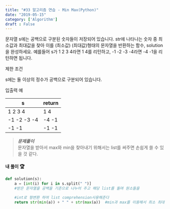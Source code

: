 ```yaml
---
title: "#33 알고리즘 연습 - Min Max(Python)"
date: "2019-05-15"
category: ['Algorithm']
draft : False
---
```



문자열 s에는 공백으로 구분된 숫자들이 저장되어 있습니다. 
str에 나타나는 숫자 중 최소값과 최대값을 찾아 이를 (최소값) (최대값)형태의 문자열을 반환하는 함수, solution을 완성하세요.
예를들어 s가 1 2 3 4라면 1 4를 리턴하고, -1 -2 -3 -4라면 -4 -1을 리턴하면 됩니다.


제한 조건

s에는 둘 이상의 정수가 공백으로 구분되어 있습니다.


입출력 예

|s|	return|
|-|-|
|1 2 3 4|	1 4|
|-1 -2 -3 -4	|-4 -1|
|-1 -1|	-1 -1|


>__*문제풀이*__   
문자열을 받아서 max와 min을 찾아내기 위해서는 list를 써주면 손쉽게 쓸 수 있을 것 같다.


#### 내 풀이 🏆
```python
def solution(s):
    a = [int(i) for i in s.split(" ")]     
    #받은 문자열을 공백을 기준으로 나누어 주고 해당 list를 돌며 원소들을

    #int로 형변환 하여 list comprehension사용해준다
    return str(min(a)) + " " + str(max(a))  #min과 max를 이용해서 최소 최대를 뽑아오고 str로 바꾸어 + 연산처리 해준다 

```